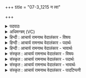+++
title = "07-3_1215 न त्वा"

+++
<details><summary>पदपाठः</summary>

न। त्वा꣣। शत꣢म्। च꣣। न꣢। ह्रु꣡तः꣢꣯। रा꣡धः꣢꣯। दि꣡त्स꣢꣯न्तम्। आ। मि꣣नन्। य꣢त्। पु꣣नानः꣢। म꣣खस्य꣡से꣢। १२१५।
</details>

<details><summary>अधिमन्त्रम् (VC)</summary>

- पवमानः सोमः
- अहमीयुराङ्गिरसः
- गायत्री
- षड्जः
</details>

<details><summary>हिन्दी : आचार्य रामनाथ वेदालंकार - विषयः</summary>

अगले मन्त्र में दानवीर परमात्मा तथा दानी मनुष्य को सम्बोधन है।
</details>

<details><summary>हिन्दी : आचार्य रामनाथ वेदालंकार - पदार्थः</summary>

पदार्थान्वय -  हे दानवीर परमात्मन् वा दानी मनुष्य ! (यत्) जब (पुनानः) हमें पवित्र करते हुए आप (मखस्यसे) दानयज्ञ करने का संकल्प करते हो,तब (राधः) धन (दित्सन्तम्) दान करना चाहते हुए (त्वा) आपको (शतं च न) सौ भी (ह्रुतः) हमारे कुटिल भाव वा कुटिल जन (न आमिनन्) दान के मार्ग से विचलित नहीं कर सकते ॥३॥
</details>

<details><summary>हिन्दी : आचार्य रामनाथ वेदालंकार - भावार्थः</summary>

भावार्थ -  जगदीश्वर उन्हीं को अपने दान का पात्र बनाता है,जो कुटिल नहीं हैं। दानवीर लोगों को चाहिए कि वे बाधक विघ्नों के बार-बार प्रहार होने पर भी अपने दान के व्रत को न छोड़ें ॥३॥
</details>

<details><summary>संस्कृत : आचार्य रामनाथ वेदालंकार - विषयः</summary>

अथ दानवीरः परमात्मा मानवश्च सम्बोध्यते।
</details>

<details><summary>संस्कृत : आचार्य रामनाथ वेदालंकार - पदार्थः</summary>

पदार्थान्वय -  हे दानवीर परमात्मन् मानव वा ! (यत्) यदा (पुनानः) अस्मान् पवित्रान् कुर्वाणः त्वम् (मखस्यसे२) दानयज्ञं कर्तुं कामयसे।[मखमात्मन इच्छति इति मखस्यते। क्यचि ‘सुग् वक्तव्यः’। अ० ७।१।५१ वा० इत्यनेन सुगागमः।]तदा (राधः) धनम् (दित्सन्तम्) दातुमिच्छन्तम् (त्वा) त्वाम् (शतं च न) शतसंख्याका अपि (ह्रुतः) अस्माकं कुटिला भावाः कुटिला जना वा।[ह्वरन्ति कुटिलमाचरन्तीति ह्रुतः। ह्वृ कौटिल्ये,क्विपि ह्वरः ह्रुः आदेशः तुगागमश्च।] (न आ मिनन्) दानमार्गात् न विचालयितुं शक्नुवन्ति।[मिनातिः वधकर्मा। निघं० २।१९। लेटि रूपम्]॥३॥
</details>

<details><summary>संस्कृत : आचार्य रामनाथ वेदालंकार - भावार्थः</summary>

भावार्थ -  जगदीश्वरोऽकुटिलानेव जनान् दानपात्रं कुरुते। दानशौण्डा जना बाधकैर्विघ्नैः पुनः पुनः प्रतिहन्यमाना अपि स्वकीयं दानव्रतं न परित्यजेयुः ॥३॥
</details>

<details><summary>संस्कृत : आचार्य रामनाथ वेदालंकार - पादटिप्पनी</summary>

टिप्पनी -    १. ऋ० ९।६१।२७। २. मखस्यसे धनं दातुमिच्छसि—इति सा०। यज्ञसमये यज्ञं त्वं यदा करोषि—इति वि०।
</details>